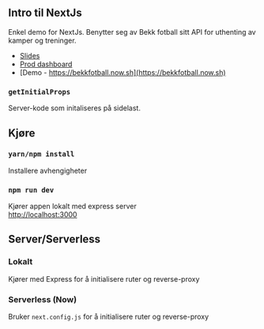 ## Intro til NextJs
Enkel demo for NextJs. Benytter seg av Bekk fotball sitt API for uthenting av kamper og treninger.<bbr>
- [Slides](https://slides.com/charliemidtlyng/nextjs)
- [Prod dashboard](https://zeit.co/dashboard/project/nextjs-intro)
- [Demo - https://bekkfotball.now.sh](https://bekkfotball.now.sh)

### `getInitialProps`
Server-kode som initaliseres på sidelast.

## Kjøre

### `yarn/npm install`
Installere avhengigheter

### `npm run dev`

Kjører appen lokalt med express server<br>
[http://localhost:3000](http://localhost:3000)

## Server/Serverless

### Lokalt
Kjører med Express for å initialisere ruter og reverse-proxy

### Serverless (Now)
Bruker `next.config.js` for å initialisere ruter og reverse-proxy